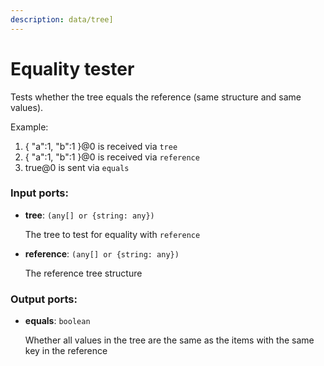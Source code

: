 ```yaml
---
description: data/tree]
---
```


# Equality tester

Tests whether the tree equals the reference (same structure and same values).

Example:
1. { "a":1, "b":1 }@0 is received via `tree`
2. { "a":1, "b":1 }@0 is received via `reference`
3. true@0 is sent via `equals`

### Input ports:

* __tree__: `(any[] or {string: any})`

    The tree to test for equality with `reference`


* __reference__: `(any[] or {string: any})`

    The reference tree structure

### Output ports:

* __equals__: `boolean`

    Whether all values in the tree are the same as the items with the same key in the reference

